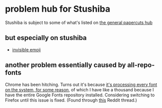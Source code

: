 # problem hub for Stushiba

Stushiba is subject to some of what's listed on [the general papercuts hub](d07f30ca-f065-4fb7-9541-b09b656313c5.md)

## but especially on stushiba

- [invisible emoji](2c4daee6-58d4-4975-8f95-08c91e3745bc.md)

## another problem essentially caused by all-repo-fonts

Chrome has been hitching. Turns out it's because [it's processing every font on the system, for some reason](https://bugs.chromium.org/p/chromium/issues/detail?id=904994), of which I have like a thousand because I have the entire Google Fonts repository installed. Considering switching to Firefox until this issue is fixed. (Found through [this](https://www.reddit.com/r/archlinux/comments/9wnur4/chromium_and_googlechrome_lag_problem/) Reddit thread.)
